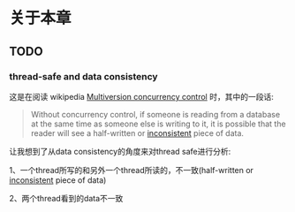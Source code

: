 # 关于本章

## TODO

### thread-safe and data consistency

这是在阅读 wikipedia [Multiversion concurrency control](https://en.wikipedia.org/wiki/Multiversion_concurrency_control) 时，其中的一段话:

> Without concurrency control, if someone is reading from a database at the same time as someone else is writing to it, it is possible that the reader will see a half-written or [inconsistent](https://en.wikipedia.org/wiki/Consistency_(database_systems)) piece of data.

让我想到了从data consistency的角度来对thread safe进行分析:

1、一个thread所写的和另外一个thread所读的，不一致(half-written or [inconsistent](https://en.wikipedia.org/wiki/Consistency_(database_systems)) piece of data)

2、两个thread看到的data不一致